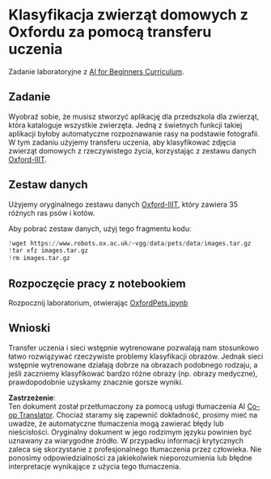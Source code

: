 <!--
CO_OP_TRANSLATOR_METADATA:
{
  "original_hash": "7765935c35fcee69b9fe2d0cfd6963e2",
  "translation_date": "2025-08-24T10:35:06+00:00",
  "source_file": "lessons/4-ComputerVision/08-TransferLearning/lab/README.md",
  "language_code": "pl"
}
-->
# Klasyfikacja zwierząt domowych z Oxfordu za pomocą transferu uczenia

Zadanie laboratoryjne z [AI for Beginners Curriculum](https://github.com/microsoft/ai-for-beginners).

## Zadanie

Wyobraź sobie, że musisz stworzyć aplikację dla przedszkola dla zwierząt, która kataloguje wszystkie zwierzęta. Jedną z świetnych funkcji takiej aplikacji byłoby automatyczne rozpoznawanie rasy na podstawie fotografii. W tym zadaniu użyjemy transferu uczenia, aby klasyfikować zdjęcia zwierząt domowych z rzeczywistego życia, korzystając z zestawu danych [Oxford-IIIT](https://www.robots.ox.ac.uk/~vgg/data/pets/).

## Zestaw danych

Użyjemy oryginalnego zestawu danych [Oxford-IIIT](https://www.robots.ox.ac.uk/~vgg/data/pets/), który zawiera 35 różnych ras psów i kotów.

Aby pobrać zestaw danych, użyj tego fragmentu kodu:

```python
!wget https://www.robots.ox.ac.uk/~vgg/data/pets/data/images.tar.gz
!tar xfz images.tar.gz
!rm images.tar.gz
```

## Rozpoczęcie pracy z notebookiem

Rozpocznij laboratorium, otwierając [OxfordPets.ipynb](../../../../../../lessons/4-ComputerVision/08-TransferLearning/lab/OxfordPets.ipynb)

## Wnioski

Transfer uczenia i sieci wstępnie wytrenowane pozwalają nam stosunkowo łatwo rozwiązywać rzeczywiste problemy klasyfikacji obrazów. Jednak sieci wstępnie wytrenowane działają dobrze na obrazach podobnego rodzaju, a jeśli zaczniemy klasyfikować bardzo różne obrazy (np. obrazy medyczne), prawdopodobnie uzyskamy znacznie gorsze wyniki.

**Zastrzeżenie**:  
Ten dokument został przetłumaczony za pomocą usługi tłumaczenia AI [Co-op Translator](https://github.com/Azure/co-op-translator). Chociaż staramy się zapewnić dokładność, prosimy mieć na uwadze, że automatyczne tłumaczenia mogą zawierać błędy lub nieścisłości. Oryginalny dokument w jego rodzimym języku powinien być uznawany za wiarygodne źródło. W przypadku informacji krytycznych zaleca się skorzystanie z profesjonalnego tłumaczenia przez człowieka. Nie ponosimy odpowiedzialności za jakiekolwiek nieporozumienia lub błędne interpretacje wynikające z użycia tego tłumaczenia.